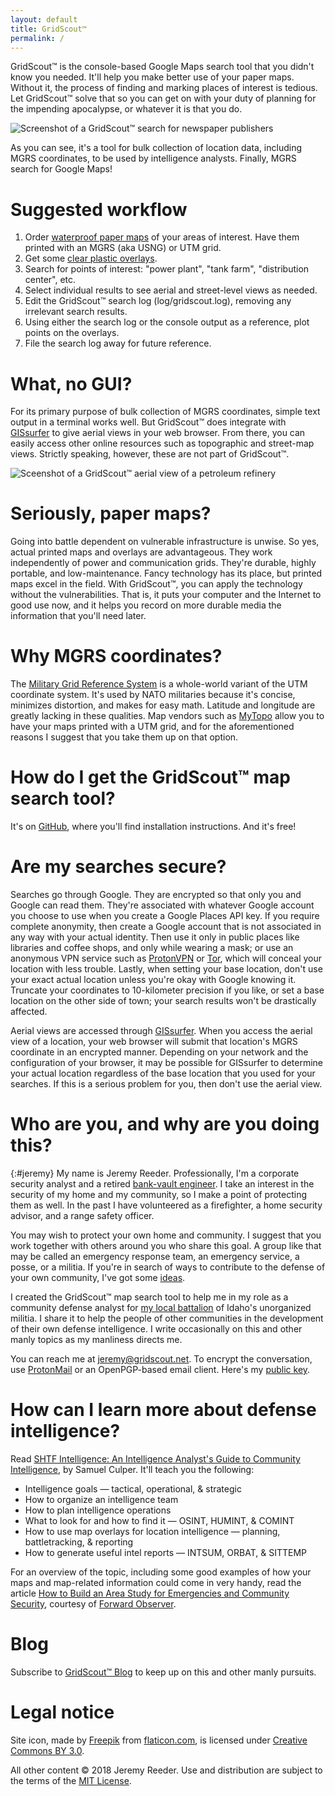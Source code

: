 ```yaml
---
layout: default
title: GridScout™
permalink: /
---
```



GridScout™ is the console-based Google Maps search tool that you didn't know
you needed. It'll help you make better use of your paper maps. Without it, the
process of finding and marking places of interest is tedious. Let GridScout™
solve that so you can get on with your duty of planning for the impending
apocalypse, or whatever it is that you do.

![Screenshot of a GridScout™ search for newspaper
publishers](images/search-screenshot.png)

As you can see, it's a tool for bulk collection of location data, including
MGRS coordinates, to be used by intelligence analysts. Finally, MGRS search for
Google Maps!

# Suggested workflow
1. Order [waterproof paper maps][mytopo] of your areas of interest. Have them
printed with an MGRS (aka USNG) or UTM grid.
2. Get some [clear plastic overlays][duralar].
3. Search for points of interest: "power plant", "tank farm", "distribution
center", etc.
4. Select individual results to see aerial and street-level views as needed.
5. Edit the GridScout™ search log (log/gridscout.log), removing any irrelevant
search results.
6. Using either the search log or the console output as a reference, plot
points on the overlays.
7. File the search log away for future reference.

# What, no GUI?
For its primary purpose of bulk collection of MGRS coordinates, simple text
output in a terminal works well. But GridScout™ does integrate with
[GISsurfer][gis-surfer] to give aerial views in your web browser. From
there, you can easily access other online resources such as topographic and
street-map views. Strictly speaking, however, these are not part of GridScout™.

![Sceenshot of a GridScout™ aerial view of a petroleum
refinery](images/aerial-screenshot.png)

# Seriously, paper maps?
Going into battle dependent on vulnerable infrastructure is unwise. So yes,
actual printed maps and overlays are advantageous. They work independently of
power and communication grids. They're durable, highly portable, and
low-maintenance. Fancy technology has its place, but printed maps excel in the
field. With GridScout™, you can apply the technology without the
vulnerabilities. That is, it puts your computer and the Internet to good use
now, and it helps you record on more durable media the information that you'll
need later.

# Why MGRS coordinates?
The [Military Grid Reference System][mgrs] is a whole-world variant of the
UTM coordinate system. It's used by NATO militaries because it's concise,
minimizes distortion, and makes for easy math. Latitude and longitude are
greatly lacking in these qualities. Map vendors such as [MyTopo][mytopo] allow
you to have your maps printed with a UTM grid, and for the aforementioned
reasons I suggest that you take them up on that option.

# How do I get the GridScout™ map search tool?
It's on [GitHub][github], where you'll find installation instructions. And it's
free!

# Are my searches secure?
Searches go through Google. They are encrypted so that only you and Google can
read them. They're associated with whatever Google account you choose to use
when you create a Google Places API key. If you require complete anonymity,
then create a Google account that is not associated in any way with your actual
identity. Then use it only in public places like libraries and coffee shops,
and only while wearing a mask; or use an anonymous VPN service such as
[ProtonVPN][protonvpn] or [Tor][tor], which will conceal your location with
less trouble. Lastly, when setting your base location, don't use your exact
actual location unless you're okay with Google knowing it. Truncate your
coordinates to 10-kilometer precision if you like, or set a base location on
the other side of town; your search results won't be drastically affected.

Aerial views are accessed through [GISsurfer][gis-surfer]. When you access
the aerial view of a location, your web browser will submit that location's
MGRS coordinate in an encrypted manner. Depending on your network and the
configuration of your browser, it may be possible for GISsurfer to determine
your actual location regardless of the base location that you used for your
searches. If this is a serious problem for you, then don't use the aerial view.

# Who are you, and why are you doing this?
{:#jeremy}
My name is Jeremy Reeder. Professionally, I'm a corporate security analyst and a
retired [bank-vault engineer][safehouse]. I take an interest in the security
of my home and my community, so I make a point of protecting them as well. In
the past I have volunteered as a firefighter, a home security advisor, and a
range safety officer.

You may wish to protect your own home and community. I suggest that you work
together with others around you who share this goal. A group like that may be
called an emergency response team, an emergency service, a posse, or a militia.
If you're in search of ways to contribute to the defense of your own community,
I've got some [ideas][contributing].

I created the GridScout™ map search tool to help me in my role as a community
defense analyst for [my local battalion][battalion] of Idaho's unorganized
militia. I share it to help the people of other communities in the development
of their own defense intelligence. I write occasionally on this and other manly
topics as my manliness directs me.

You can reach me at [jeremy@gridscout.net][jeremy]. To encrypt the
conversation, use [ProtonMail][protonmail] or an OpenPGP-based email client.
Here's my [public key][jeremy-key].

# How can I learn more about defense intelligence?
Read [SHTF Intelligence: An Intelligence Analyst's Guide to Community
Intelligence][shtf-intel], by Samuel Culper. It'll teach you the following:
- Intelligence goals — tactical, operational, & strategic
- How to organize an intelligence team
- How to plan intelligence operations
- What to look for and how to find it — OSINT, HUMINT, & COMINT
- How to use map overlays for location intelligence — planning, battletracking,
  & reporting
- How to generate useful intel reports — INTSUM, ORBAT, & SITTEMP

For an overview of the topic, including some good examples of how your maps and
map-related information could come in very handy, read the article [How to
Build an Area Study for Emergencies and Community Security][area-study],
courtesy of [Forward Observer][forward-observer].

# Blog
Subscribe to [GridScout™ Blog][blog] to keep up on this and other manly pursuits.

# Legal notice
Site icon, made by [Freepik][freepik] from [flaticon.com][flaticon], is
licensed under [Creative Commons BY 3.0][icon-license].

All other content © 2018 Jeremy Reeder. Use and distribution are subject to the
terms of the [MIT License][mit-license].


[area-study]:       https://forwardobserver.com/how-to-build-an-area-study-for-emergencies-and-community-security/
[battalion]:        https://adacountylightfoot.github.io
[blog]:             blog/
[contributing]:     contributing
[duralar]:          https://smile.amazon.com/gp/product/B0015LWRZY
[github]:           https://github.com/jeremyreeder/gridscout/blob/master/README.md
[freepik]:          https://www.freepik.com
[flaticon]:         https://www.flaticon.com
[forward-observer]: https://forwardobserver.com
[gis-surfer]:       https://gissurfer.com
[icon-license]:     http://creativecommons.org/licenses/by/3.0
[jeremy]:           mailto:jeremy@gridscout.net
[jeremy-key]:       publickey.jeremy@gridscout.net.asc
[mgrs]:             https://en.wikipedia.org/wiki/Military_Grid_Reference_System
[mit-license]:      https://github.com/jeremyreeder/gridscout/blob/master/LICENSE.md
[mytopo]:           https://www.mytopo.com
[protonmail]:       https://protonmail.com
[protonvpn]:        https://protonvpn.com
[safehouse]:        https://safehouse.gridscout.net/
[shtf-intel]:       https://forwardobserver.com/product/community-intelligence-program-print-version/
[tor]:              https://en.wikipedia.org/wiki/Tor_(anonymity_network)
